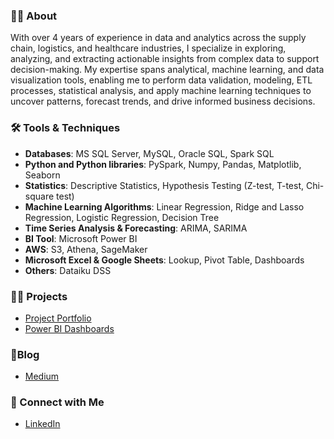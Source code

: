 ### 🙋‍♀️ About

With over 4 years of experience in data and analytics across the supply chain, logistics, and healthcare industries, I specialize in exploring, analyzing, and extracting actionable insights from complex data to support decision-making. My expertise spans analytical, machine learning, and data visualization tools, enabling me to perform data validation, modeling, ETL processes, statistical analysis, and apply machine learning techniques to uncover patterns, forecast trends, and drive informed business decisions.

### 🛠️ Tools & Techniques
* **Databases**: MS SQL Server, MySQL, Oracle SQL, Spark SQL
* **Python and Python libraries**: PySpark, Numpy, Pandas, Matplotlib, Seaborn
* **Statistics**: Descriptive Statistics, Hypothesis Testing (Z-test, T-test, Chi-square test)
* **Machine Learning Algorithms**: Linear Regression, Ridge and Lasso Regression, Logistic Regression, Decision Tree
* **Time Series Analysis & Forecasting**: ARIMA, SARIMA
* **BI Tool**: Microsoft Power BI
* **AWS**: S3, Athena, SageMaker
* **Microsoft Excel & Google Sheets**: Lookup, Pivot Table, Dashboards
* **Others**: Dataiku DSS

### 👩‍💻 Projects
* [Project Portfolio](https://ritusantra525.wixsite.com/portfolio)
* [Power BI Dashboards](https://www.novypro.com/profile_projects/ritu-santra)

### 📝Blog  
* [Medium](https://medium.com/@ritusantra)
  
### 🔗 Connect with Me
* [LinkedIn](https://www.linkedin.com/in/ritusantra/)


<!---
ritusantra/ritusantra is a ✨ special ✨ repository because its `README.md` (this file) appears on your GitHub profile.
You can click the Preview link to take a look at your changes.
--->

